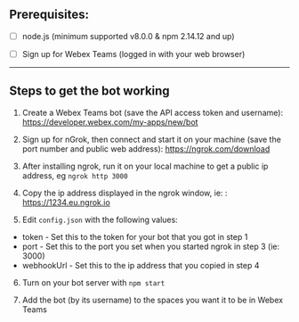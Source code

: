## Prerequisites:

- [ ] node.js (minimum supported v8.0.0 & npm 2.14.12 and up)

- [ ] Sign up for Webex Teams (logged in with your web browser)


----

## Steps to get the bot working

1. Create a Webex Teams bot (save the API access token and username): https://developer.webex.com/my-apps/new/bot

2. Sign up for nGrok, then connect and start it on your machine (save the port number and public web address): https://ngrok.com/download

3. After installing ngrok, run it on your local machine to get a public ip address, eg `ngrok http 3000`
 
4. Copy the ip address displayed in the ngrok window, ie: : https://1234.eu.ngrok.io

5. Edit  `config.json` with the following values:

* token - Set this to the token for your bot that you got in step 1
* port - Set this to the port you set when you started ngrok in step 3 (ie: 3000)
* webhookUrl - Set this to the ip address that you copied in step 4

6. Turn on your bot server with ```npm start```

7. Add the bot (by its username) to the spaces you want it to be in Webex Teams
